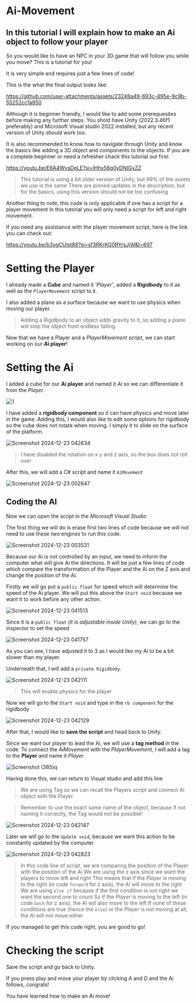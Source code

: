 # Ai-Movement
## In this tutorial I will explain how to make an Ai object to follow your player

So you would like to have an NPC in your 3D game that will follow you while you move?
This is a tutorial for you!

It is very simple and requires just a few lines of code!

This is the what the final output looks like:

https://github.com/user-attachments/assets/23248a49-693c-495e-9c9b-55252cc1a950

Although it is beginner friendly, I would like to add some prerequesites before making any further steps. 
You shold have Unity (2022.3.46f1 preferably) and Microsoft Visual studio 2022 installed, but any recent version of Unity should work too.

It is also recommended to know how to navigate through Unity and know the basics like adding a 3D object and components to the objects.
If you are a complete beginner or need a refresher chack this tutorial out first:

https://youtu.be/E6A4WvsDeLE?si=lHhy56q0yDNIGyZZ

> This tutorial is using a bit older version of Unity, but 99% of the assets we use is the same
> There are pinned updates in the description, but for the basics, using this version should not be too confusing

Another thing to note, this code is only applicable if one has a script for a player movement
In this tutorial you will only need a script for left and right movement. 

If you need any assistance with the player movement script, here is the link you can check out:

https://youtu.be/b3xgCUlst88?si=sf3RKrKG0RYrsJjW&t=697

# Setting the Player

I already made a **Cube**  and named it *'Player'*, added a **Rigidbody** to it as well as the *`PlayerMovement`* script to it.

I also added a plane as a surface because we want to use physics when moving our player.

> Adding a Rigidbody to an object adds gravity to it, so adding a plane will stop the object from endless falling.

Now that we have a Player and a *PlayerMovement script*, we can start working on our **Ai player**!

# Setting the Ai

I added a cube for our **Ai player** and named it *Ai* so we can differentiate it from the *Player*.

![1](https://github.com/user-attachments/assets/5b322dd6-78ce-428f-8cfb-c0da5cf5812e)

I have added a **rigidbody component** so it can have physics and move later in the game. Adding this, I would also like to edit some options for rigidbody so the cube does not rotate when moving. I simply it to slide on the surface of the platform.

![Screenshot 2024-12-23 042634](https://github.com/user-attachments/assets/5986018f-f55f-43e6-885b-a60a040def47)

> I have disabled the rotation on x y and z axis, so the box does not roll over

After this, we will add a C# script and name it `AiMovement`

![Screenshot 2024-12-23 002647](https://github.com/user-attachments/assets/7c1fd53a-6e04-4a73-92b6-732939f17a7f)


## Coding the AI

Now we can open the script in the *Microsoft Visual Studio*

The first thing we will do is erase first two lines of code because we will not need to use these two engines to run this code.

![Screenshot 2024-12-23 003531](https://github.com/user-attachments/assets/95bd70e9-d415-4d1b-bc53-c147593c8250)


Because our Ai is not controlled by an input, we need to inform the computer what will give Ai the directions. It will be just a few lines of code which compare the transformation of the Player and the Ai on the Z axis and change the position of the Ai.

Firstly we will go put a `public float` for speed which will determine the speed of the Ai player. 
We will put this above the `Start void` because we want it to work before any other action.

![Screenshot 2024-12-23 041513](https://github.com/user-attachments/assets/c4ccf4dd-100c-4f38-a914-73b560209b53)

Since it is a `public float` *(it is adjustable inside Unity)*, we can go to the inspector to set the speed

![Screenshot 2024-12-23 041757](https://github.com/user-attachments/assets/fde2b894-d134-4872-9a36-dc6713fe534b)

As you can see, I have adjusted it to 3 as I would like my Ai to be a bit slower than my player.


Underneath that, I will add a `private Rigidbody`.

![Screenshot 2024-12-23 042111](https://github.com/user-attachments/assets/765ab61d-25d3-4375-83bd-b9cbe3698daf)

> This will enable physics for the player

Now we will go to the `Start void` and type in the `rb component` for the rigidbody

![Screenshot 2024-12-23 042129](https://github.com/user-attachments/assets/110b0382-d5d6-4d96-a93d-eb9f2578da7f)

After that, I would like to **save the script** and head back to Unity.

Since we want our player to lead the Ai, we will use a **tag method** in the code. To connect the *AiMovement* with the *PlayerMovement*, I will add a tag to the **Player** and name it *Player*.

![Screenshot (365)q](https://github.com/user-attachments/assets/49e977f3-629f-4924-a80b-4b0f7b38ed61)


Having done this, we can return to Visual studio and add this line
> We are using Tag so we can recall the Players script and connect Ai object with the Player.

> Remember to use the exact same name of the object, because if not naming it correctly, the Tag would not be possible!

![Screenshot 2024-12-23 042147](https://github.com/user-attachments/assets/b27de3f5-b978-4e70-ae8c-055bdbaa5495)

Later we will go to the `Update void`, because we want this action to be constantly updated by the computer

![Screenshot 2024-12-23 042823](https://github.com/user-attachments/assets/132a2824-6d0c-4c5d-8b36-6e87e7e18c6a)

> In this code line of script, we are comparing the position of the Player with the position of the Ai
> We are using the z axis since we want the players to move left and right
> This means that if the *Player* is moving to the right (in code `forward` for z axis), the *Ai* will move to the right
> We are using `else if` because if the first condition is not right we want the second one to count
> So if the *Player* is moving to the left (in code `back` for z axis), the *Ai* will also move to the left
> If none of these conditions are true (hence the `else`) or the *Player* is not moving at all, the *Ai* will not move either

If you managed to get this code right, you are good to go!

# Checking the script

Save the script and go back to Unity. 


If you press play and move your player by clicking *A* and *D* and the Ai follows, congrats!

You have learned how to make an Ai move!









